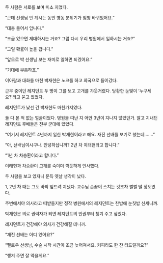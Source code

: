두 사람은 서로를 보며 미소 지었다.

“근데 선생님 안 계시는 동안 병동 분위기가 엄청 바뀌었어요.”

“대충 들어서 압니다.”

“조금 있으면 제대하시는 거죠? 그럼 다시 우리 병원에서 일하시는 거죠?”

“그럴 확률이 높을 겁니다.”

“앞으로 박 선생님 보는 재미로 일하면 되겠어요.”

“기대에 부흥하죠.”

이아람과 대화를 마친 박재현은 노크를 하고 의국으로 들어갔다.

근무 중이던 레지던트 두 명이 그를 보고 고개를 갸웃거렸다. 당황한 눈빛이 ‘누구세요?’라고 묻고 있었다.

레지던트가 낯선 건 박재현도 마찬가지였다.

둘 다 본 적 없는 얼굴이었다. 병원을 떠난 지 어언 3년이 지나지 않았던가. 알고 지내던 레지던트 후배들은 전부 군대에 있었다.

“여기서 레지던트 4년까지 일한 박재현이라고 해요. 재진 선배를 보기로 했는데…….”

“아, 선배님이시구나. 안녕하십니까? 2년 차 이태헌라고 합니다.”

“1년 차 차승환이라고 합니다.”

이태헌과 차승환이 고개를 숙이며 깍듯하게 인사했다.

두 사람을 보고 있자니 문득 옛날 생각이 났다.

1, 2년 차 때는 그도 바짝 엎드려 지냈다. 교수님 손끝이 스치는 것조차 벌벌 떨 정도였다.

주변에서야 의사라고 떠받들지만 정작 병원에서의 레지던트는 찬밥에 눈칫밥 신세니까.

박재현은 의료 권력자가 되면 레지던트의 인권부터 챙겨 주고 싶었다.

레지던트가 건강해야 의사가 건강해질 테니까.

“재진 선배는 어디 있어요?”

“펠로우 선생님, 수술 시작 시간이 조금 늦어져서요. 커피라도 한 잔 타드릴까요?”

“챙겨 주면 잘 먹을게요.”